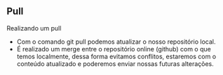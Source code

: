 ## Pull

Realizando um pull

- Com o comando git pull podemos atualizar o nosso repositório local.
- É realizado um merge entre o repositório online (github) com o que temos localmente, dessa forma evitamos conflitos, estaremos com o conteúdo atualizado e poderemos enviar nossas futuras alterações.